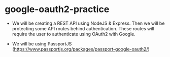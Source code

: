 # google-oauth2-practice
* We will be creating a REST API using NodeJS & Express. Then we will be protecting some API routes behind authentication. These routes will require the user to authenticate using OAuth2 with Google. 

* We will be using PassportJS (https://www.passportjs.org/packages/passport-google-oauth2/)

